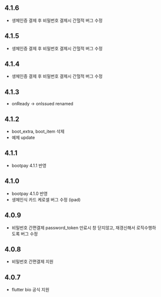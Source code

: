 ## 4.1.6
* 생체인증 결제 후 비밀번호 결제시 간헐적 버그 수정

## 4.1.5
* 생체인증 결제 후 비밀번호 결제시 간헐적 버그 수정

## 4.1.4
* 생체인증 결제 후 비밀번호 결제시 간헐적 버그 수정 

## 4.1.3
* onReady -> onIssued renamed

## 4.1.2
* boot_extra, boot_item 삭제 
* 예제 update 

## 4.1.1
* bootpay 4.1.1 반영

## 4.1.0
* bootpay 4.1.0 반영 
* 생체인식 카드 케로셀 버그 수정 (ipad)


## 4.0.9
* 비밀번호 간편결제 password_token 만료시 창 닫지않고, 재갱신해서 로직수행하도록 버그 수정 

## 4.0.8
* 비밀번호 간편결제 지원

## 4.0.7
* flutter bio 공식 지원 
